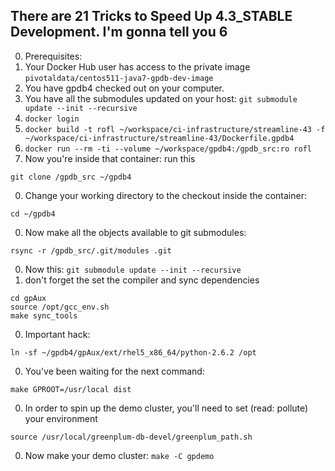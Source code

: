 ## There are 21 Tricks to Speed Up 4.3_STABLE Development. I'm gonna tell you 6 ##

0. Prerequisites:
  0. Your Docker Hub user has access to the private image `pivotaldata/centos511-java7-gpdb-dev-image`
  0. You have gpdb4 checked out on your computer.
  0. You have all the submodules updated on your host: `git submodule update --init --recursive`
0. `docker login`
0. `docker build -t rofl ~/workspace/ci-infrastructure/streamline-43 -f ~/workspace/ci-infrastructure/streamline-43/Dockerfile.gpdb4`
0. `docker run --rm -ti --volume ~/workspace/gpdb4:/gpdb_src:ro rofl`
0. Now you're inside that container: run this
  ```
  git clone /gpdb_src ~/gpdb4
  ```
0. Change your working directory to the checkout inside the container:
  ```
  cd ~/gpdb4
  ```
0. Now make all the objects available to git submodules:
  ```
  rsync -r /gpdb_src/.git/modules .git
  ```
0. Now this: `git submodule update --init --recursive`
0. don't forget the set the compiler and sync dependencies

  ```
  cd gpAux
  source /opt/gcc_env.sh
  make sync_tools
  ```
0. Important hack:
  ```
  ln -sf ~/gpdb4/gpAux/ext/rhel5_x86_64/python-2.6.2 /opt
  ```
0. You've been waiting for the next command:
  ```
  make GPROOT=/usr/local dist
  ```
0. In order to spin up the demo cluster, you'll need to set (read: pollute) your environment
  ```
  source /usr/local/greenplum-db-devel/greenplum_path.sh
  ```
0. Now make your demo cluster: `make -C gpdemo`
